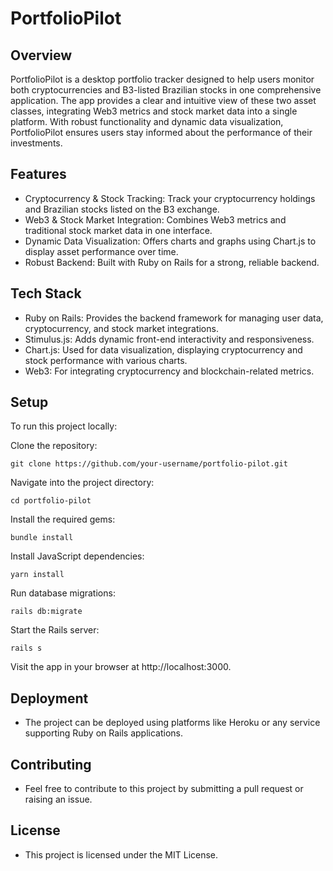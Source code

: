 # PortfolioPilot

## Overview

PortfolioPilot is a desktop portfolio tracker designed to help users monitor both cryptocurrencies and B3-listed Brazilian stocks in one comprehensive application. The app provides a clear and intuitive view of these two asset classes, integrating Web3 metrics and stock market data into a single platform. With robust functionality and dynamic data visualization, PortfolioPilot ensures users stay informed about the performance of their investments.

## Features

* Cryptocurrency & Stock Tracking: Track your cryptocurrency holdings and Brazilian stocks listed on the B3 exchange.
* Web3 & Stock Market Integration: Combines Web3 metrics and traditional stock market data in one interface.
* Dynamic Data Visualization: Offers charts and graphs using Chart.js to display asset performance over time.
* Robust Backend: Built with Ruby on Rails for a strong, reliable backend.

## Tech Stack

* Ruby on Rails: Provides the backend framework for managing user data, cryptocurrency, and stock market integrations.
* Stimulus.js: Adds dynamic front-end interactivity and responsiveness.
* Chart.js: Used for data visualization, displaying cryptocurrency and stock performance with various charts.
* Web3: For integrating cryptocurrency and blockchain-related metrics.

## Setup

To run this project locally:

Clone the repository:

```
git clone https://github.com/your-username/portfolio-pilot.git
```

Navigate into the project directory:

```
cd portfolio-pilot
```

Install the required gems:

```
bundle install
```

Install JavaScript dependencies:

```
yarn install
```

Run database migrations:

```
rails db:migrate
```

Start the Rails server:

```
rails s
```

Visit the app in your browser at http://localhost:3000.

## Deployment

* The project can be deployed using platforms like Heroku or any service supporting Ruby on Rails applications.

## Contributing

* Feel free to contribute to this project by submitting a pull request or raising an issue.

## License

* This project is licensed under the MIT License.
